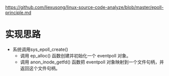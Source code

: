 https://github.com/liexusong/linux-source-code-analyze/blob/master/epoll-principle.md

# 实现思路
- 系统调用sys_epoll_create()
  - 调用 ep_alloc() 函数创建并初始化一个 eventpoll 对象。
  - 调用 anon_inode_getfd() 函数把 eventpoll 对象映射到一个文件句柄，并返回这个文件句柄。